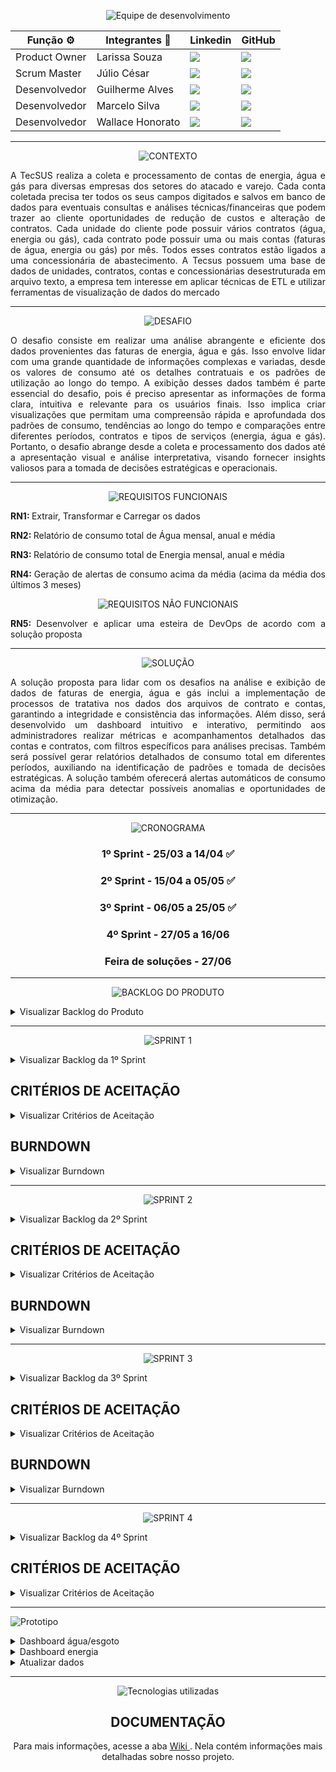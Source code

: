 
<div align="center">

![Equipe de desenvolvimento](https://github.com/B1nary-Devs/Tecsus/assets/102266928/07b39874-26ec-473c-92e8-5911c18c51d7)

| Função :gear:| Integrantes :bust_in_silhouette: | Linkedin | GitHub 
| ---   | ---  | ---  | ---    |
| Product Owner |  Larissa Souza| <a href="https://www.linkedin.com/in/larissatsouza/" target="_blank"><img src="https://img.shields.io/badge/-LinkedIn-%230077B5?style=for-the-badge&logo=linkedin&logoColor=white" target="_blank"></a> | <a href="https://github.com/larissasouz" target="_blank"><img src="https://img.shields.io/badge/GitHub-100000?style=for-the-badge&logo=github&logoColor=white"></a>  |
| Scrum Master  |  Júlio César | <a href="https://www.linkedin.com/in/juliocesar2811/" target="_blank"><img src="https://img.shields.io/badge/-LinkedIn-%230077B5?style=for-the-badge&logo=linkedin&logoColor=white" target="_blank"></a> | <a href="https://github.com/juliocesar1316" target="_blank"><img src="https://img.shields.io/badge/GitHub-100000?style=for-the-badge&logo=github&logoColor=white"></a> |
| Desenvolvedor| Guilherme Alves| <a href="https://www.linkedin.com/in/guilhermealvesnas/" target="_blank"><img src="https://img.shields.io/badge/-LinkedIn-%230077B5?style=for-the-badge&logo=linkedin&logoColor=white" target="_blank"></a> | <a href="https://github.com/GuiAlvesdev" target="_blank"><img src="https://img.shields.io/badge/GitHub-100000?style=for-the-badge&logo=github&logoColor=white"></a>  |
| Desenvolvedor| Marcelo Silva| <a href="https://www.linkedin.com/in/marcelo-silva7" target="_blank"><img src="https://img.shields.io/badge/-LinkedIn-%230077B5?style=for-the-badge&logo=linkedin&logoColor=white" target="_blank"></a> | <a href="https://github.com/marcelosilva7" target="_blank"><img src="https://img.shields.io/badge/GitHub-100000?style=for-the-badge&logo=github&logoColor=white"></a>  |
| Desenvolvedor |  Wallace Honorato| <a href="https://www.linkedin.com/in/wallace-honorato-b15a3b1a2/" target="_blank"><img src="https://img.shields.io/badge/-LinkedIn-%230077B5?style=for-the-badge&logo=linkedin&logoColor=white" target="_blank"></a> | <a href="https://github.com/WallaceHS20" target="_blank"><img src="https://img.shields.io/badge/GitHub-100000?style=for-the-badge&logo=github&logoColor=white"></a>  |

-----

![CONTEXTO](https://github.com/B1nary-Devs/Tecsus/assets/102266928/ec479e7b-5587-44d1-b7ff-fa9aeecaf3e4)

<div align="justify">
  
A TecSUS realiza a coleta e processamento de contas de energia, água e gás para diversas empresas dos setores do atacado e varejo. Cada conta coletada precisa ter todos os seus campos digitados e salvos em banco de dados para eventuais consultas e análises técnicas/financeiras que podem trazer ao cliente oportunidades de redução de custos e alteração de contratos.
Cada unidade do cliente pode possuir vários contratos (água, energia ou gás), cada contrato pode possuir uma ou mais contas (faturas de água, energia ou gás) por mês. Todos esses contratos estão ligados a uma concessionária de abastecimento. A Tecsus possuem uma base de dados de unidades, contratos, contas e concessionárias desestruturada em arquivo texto, a empresa tem interesse em aplicar técnicas de ETL e utilizar ferramentas de visualização de dados do mercado

</div>

-----

![DESAFIO](https://github.com/B1nary-Devs/Tecsus/assets/102266928/153da98a-6c9e-42cb-9662-11bc4dd22d88)

<div align="justify">

O desafio consiste em realizar uma análise abrangente e eficiente dos dados provenientes das faturas de energia, água e gás. Isso envolve lidar com uma grande quantidade de informações complexas e variadas, desde os valores de consumo até os detalhes contratuais e os padrões de utilização ao longo do tempo.
A exibição desses dados também é parte essencial do desafio, pois é preciso apresentar as informações de forma clara, intuitiva e relevante para os usuários finais. Isso implica criar visualizações que permitam uma compreensão rápida e aprofundada dos padrões de consumo, tendências ao longo do tempo e comparações entre diferentes períodos, contratos e tipos de serviços (energia, água e gás).
Portanto, o desafio abrange desde a coleta e processamento dos dados até a apresentação visual e análise interpretativa, visando fornecer insights valiosos para a tomada de decisões estratégicas e operacionais.

</div>

-----

![REQUISITOS FUNCIONAIS](https://github.com/B1nary-Devs/Tecsus/assets/102266928/d414cc02-a71f-4eb3-b949-4a14fece3bb2)

<div align="justify">
   
<b> RN1: </b> Extrair, Transformar e Carregar os dados

<b> RN2: </b>  Relatório de consumo total de Água mensal, anual e média

<b> RN3: </b>  Relatório de consumo total de Energia mensal, anual e média

<b> RN4: </b>  Geração de alertas de consumo acima da média (acima da média dos últimos 3 meses)

</div>

![REQUISITOS NÃO FUNCIONAIS](https://github.com/B1nary-Devs/Tecsus/assets/102266928/77d15268-097c-40d9-8eb5-5221ff5e53da)

<div align="justify">

<b> RN5: </b> Desenvolver e aplicar uma esteira de DevOps de acordo com a solução proposta

</div>


-----

![SOLUÇÃO](https://github.com/B1nary-Devs/Tecsus/assets/102266928/c27e0237-aaff-49df-84eb-263f5dde7d04)

<div align="justify">

A solução proposta para lidar com os desafios na análise e exibição de dados de faturas de energia, água e gás inclui a implementação de processos de tratativa nos dados dos arquivos de contrato e contas, garantindo a integridade e consistência das informações. Além disso, será desenvolvido um dashboard intuitivo e interativo, permitindo aos administradores realizar métricas e acompanhamentos detalhados das contas e contratos, com filtros específicos para análises precisas. Também será possível gerar relatórios detalhados de consumo total em diferentes períodos, auxiliando na identificação de padrões e tomada de decisões estratégicas. A solução também oferecerá alertas automáticos de consumo acima da média para detectar possíveis anomalias e oportunidades de otimização.

</div>

-----

![CRONOGRAMA](https://github.com/B1nary-Devs/Tecsus/assets/102266928/79168ecd-f690-4a63-ba5e-8f61e8c2e55f)

### 1º Sprint - 25/03 a 14/04 :white_check_mark:
### 2º Sprint - 15/04 a 05/05 :white_check_mark:
### 3º Sprint - 06/05 a 25/05 :white_check_mark:
### 4º Sprint - 27/05 a 16/06
### Feira de soluções - 27/06


------

![BACKLOG DO PRODUTO](https://github.com/B1nary-Devs/Tecsus/assets/102266928/957c45f3-8994-453c-980d-e38bbc5c4d33)

<div align="justify">

<details>

<summary> Visualizar Backlog do Produto </summary>

![backlog do Produto](https://github.com/B1nary-Devs/Tecsus/assets/102266928/58e97540-95a9-4187-ba3d-6b775f5a0e54)

</details>

</div>

-----

![SPRINT 1](https://github.com/B1nary-Devs/Tecsus/assets/102266928/8fca4d17-1e69-486e-ad1f-fbce9a3176b2)

<div align="justify">

<details>

<summary> Visualizar Backlog da 1º Sprint </summary>

![Backlog da 1 Sprint](https://github.com/B1nary-Devs/Tecsus/assets/102266928/fb3c106a-644e-48d0-a9a9-bfe27734d62e)

</details>


## CRITÉRIOS DE ACEITAÇÃO 

<div align="justify">

<details>

<summary> Visualizar Critérios de Aceitação </summary>

<div align="center">

<img src="https://github.com/B1nary-Devs/Tecsus/assets/102266928/c94638cd-d947-4ddd-bb75-6cf9443c5dfb" width="800" height="500" >

</div>

</details>

</div>


## BURNDOWN

<div align="justify">

<details>

<summary> Visualizar Burndown</summary>

<div align="center">

![Burndown](https://github.com/B1nary-Devs/Tecsus/assets/102266928/d72d457f-1faa-459e-b79e-c491dd4753fa)

</details>

</div>


------

<div align="center">

![SPRINT 2](https://github.com/B1nary-Devs/Tecsus/assets/102266928/c69c93b1-1646-46a9-9291-2ab3b03adbc8)

<div align="justify">

<details>

<summary> Visualizar Backlog da 2º Sprint</summary>

<div align="center">

![Backlog da 2 Sprint](https://github.com/B1nary-Devs/Tecsus/assets/102266928/5a32eb94-e4ef-4970-92d4-8afdda16e149)

</details>

</div>

</div>

## CRITÉRIOS DE ACEITAÇÃO 

<div align="justify">

<details>

<summary> Visualizar Critérios de Aceitação </summary>

<div align="center">

<img src="https://github.com/B1nary-Devs/Tecsus/assets/102266928/141c8430-7b59-4f29-80b6-2d2fdf6e2aca" width="800" height="500">

</div>

</details>

</div>

## BURNDOWN

<div align="justify">

<details>

<summary> Visualizar Burndown</summary>

<div align="center">

![Burndown](https://github.com/B1nary-Devs/Tecsus/assets/102266928/a95230ff-6457-4ba6-8229-1433b923f9c1)

</details>

</div>


----
<div align="center">
  
![SPRINT 3](https://github.com/B1nary-Devs/Tecsus/assets/102266928/36c87e69-6d37-4c2c-928f-84cfbefd377e)

<div align="justify">

<details>

<summary> Visualizar Backlog da 3º Sprint</summary>

<div align="center">

![Backlog da 3 Sprint](https://github.com/B1nary-Devs/Tecsus/assets/102266928/8d234b93-f6fe-4782-8b7c-19f9b84916a1)

</details>

</div>

</div>

## CRITÉRIOS DE ACEITAÇÃO 

<div align="justify">

<details>

<summary> Visualizar Critérios de Aceitação </summary>

<div align="center">

<img src="https://github.com/B1nary-Devs/Tecsus/assets/102266928/7869e4cf-7996-48c9-b3a8-21bc4be34dcf" width="600" height="500">

</div>

</details>

</div>

## BURNDOWN

<details>

<summary> Visualizar Burndown </summary>

<div align="center">
  
![image](https://github.com/B1nary-Devs/Tecsus/assets/102266928/91d4d951-c078-448e-9af6-9a8acf5d12f1)

</div>

</details>

----

<div align="center">

![SPRINT 4](https://github.com/B1nary-Devs/Tecsus/assets/102266928/a3ebf03b-18e7-4259-953c-df8076c5cffb)

<div align="justify">

<details>

<summary> Visualizar Backlog da 4º Sprint</summary>

<div align="center">

![Backlog da 4 Sprint](https://github.com/B1nary-Devs/Tecsus/assets/102266928/236aaf2e-1670-4b92-8931-7cccdd939a0a)

</details>

</div>

</div>

## CRITÉRIOS DE ACEITAÇÃO 

<div align="justify">

<details>

<summary> Visualizar Critérios de Aceitação </summary>

<div align="center">

<img src="https://github.com/B1nary-Devs/Tecsus/assets/102266928/95bc61bd-237f-4f1d-af58-9a71371600d9" width="800" height="300">

</div>

</details>

</div>

----

![Prototipo](https://github.com/B1nary-Devs/Tecsus/assets/102266928/8393ce95-1d60-4211-b4fb-4b21e36951df)

</div>

<div align="justify">

<details>

<summary> Dashboard água/esgoto </summary>

<div align="center">

![Dashboard água/esgoto](https://github.com/B1nary-Devs/Tecsus/assets/102266928/5cd05c92-733b-44af-8177-b2c8f2c9b37e)

</div>

</details>

<details>

<summary> Dashboard energia </summary>

<div align="center">

![Dashboard energia](https://github.com/B1nary-Devs/Tecsus/assets/102266928/0f2f357e-5f72-4788-a5c8-df1af7739c8a)

</div>

</details>

<details>

<summary> Atualizar dados </summary>

<div align="center">
  
![Atualizar dados](https://github.com/B1nary-Devs/Tecsus/assets/102266928/00eef2ba-146a-48f0-9a4d-bde3cbcf5896)

</div>

</details>

----

<div align="center">


![Tecnologias utilizadas](https://github.com/B1nary-Devs/Tecsus/assets/102266928/48f1ec7c-b457-4892-8171-dff7602e9275)

## DOCUMENTAÇÃO

Para mais informações, acesse a aba <a href="https://github.com/B1nary-Devs/Tecsus/wiki" target="_blank"> Wiki </a>. Nela contém informações mais detalhadas sobre nosso projeto. 



